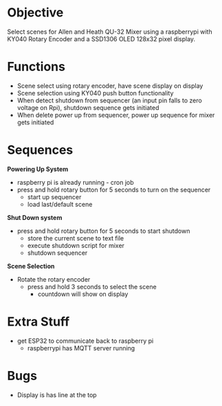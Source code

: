 # Objective
Select scenes for Allen and Heath QU-32 Mixer using a raspberrypi with KY040 Rotary Encoder and a SSD1306 OLED 128x32 pixel display.




# Functions
- Scene select using rotary encoder, have scene display on display
- Scene selection using KY040 push button functionality
- When detect shutdown from sequencer (an input pin falls to zero voltage on Rpi), shutdown sequence gets initiated
- When delete power up from sequencer, power up sequence for mixer gets initiated


# Sequences

**Powering Up System**
- raspberry pi is already running - cron job
- press and hold rotary button for 5 seconds to turn on the sequencer
  - start up sequencer
  - load last/default scene


**Shut Down system**
- press and hold rotary button for 5 seconds to start shutdown
  - store the current scene to text file
  - execute shutdown script for mixer
  - shutdown sequencer

**Scene Selection**
- Rotate the rotary encoder
  - press and hold 3 seconds to select the scene
    - countdown will show on display



# Extra Stuff
- get ESP32 to communicate back to raspberry pi
  - raspberrypi has MQTT server running



# Bugs
- Display is has line at the top
